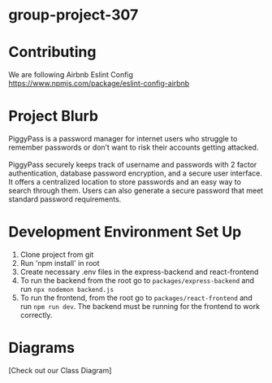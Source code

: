 # group-project-307

# Contributing
We are following Airbnb Eslint Config
<br />
https://www.npmjs.com/package/eslint-config-airbnb 

# Project Blurb
PiggyPass is a password manager for internet users who struggle to remember passwords or don’t want to risk their accounts getting attacked. 
<br /><br />
PiggyPass securely keeps track of username and passwords with 2 factor authentication, database password encryption, and a secure user interface. It offers a centralized location to store passwords and an easy way to search through them. Users can also generate a secure password that meet standard password requirements. 

# Development Environment Set Up
1. Clone project from git
2. Run 'npm install' in root 
3. Create necessary .env files in the express-backend and react-frontend
4. To run the backend from the root go to ```packages/express-backend``` and run ```npx nodemon backend.js```
5. To run the frontend, from the root go to ```packages/react-frontend``` and run ```npm run dev```. The backend must be running for the frontend to work correctly.

# Diagrams
[Check out our Class Diagram]